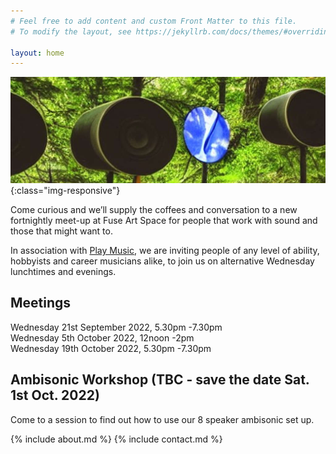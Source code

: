 ```yaml
---
# Feel free to add content and custom Front Matter to this file.
# To modify the layout, see https://jekyllrb.com/docs/themes/#overriding-theme-defaults

layout: home
---
```

![Bradford Sound Artists](assets/images/BradfordSoundArtists_banner.jpg){:class="img-responsive"}

Come curious and we’ll supply the coffees and conversation to a new fortnightly meet-up at Fuse Art Space for people that work with sound and those that might want to.

In association with [Play Music](https://playmusicproject.org.uk/), we are inviting people of any level of ability, hobbyists and career musicians alike, to join us on alternative Wednesday lunchtimes and evenings. 

## Meetings

Wednesday 21st September 2022, 5.30pm -7.30pm  
Wednesday 5th October 2022, 12noon -2pm  
Wednesday 19th October 2022, 5.30pm -7.30pm

## Ambisonic Workshop (TBC - save the date Sat. 1st Oct. 2022)

Come to a session to find out how to use our 8 speaker ambisonic set up.

{% include about.md %}
{% include contact.md %}